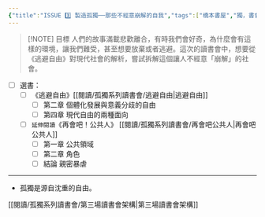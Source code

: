 ```yaml
---
{"title":"ISSUE 3️⃣ 製造孤獨──那些不經意崩解的自我","tags":["橋本書屋","獨，書會","Reading_Notes"],"status":"✅ Done","dg-publish":true,"permalink":"/閱讀/孤獨系列讀書會/ISSUE 3️⃣ 製造孤獨──那些不經意崩解的自我/","dgPassFrontmatter":true,"created":"2025-05-06T02:37:06.000+08:00","updated":"2025-05-06T01:00:18.000+08:00"}
---
```



> [!NOTE] 目標
> 人們的故事滿載悲歡離合，有時我們會好奇，為什麼會有這樣的環境，讓我們難受，甚至想要放棄或者逃避。這次的讀書會中，想要從《逃避自由》對現代社會的解析，嘗試拆解這個讓人不經意「崩解」的社會。

- [ ] 選書：
	- [ ] 《逃避自由》[[閱讀/孤獨系列讀書會/逃避自由\|逃避自由]]
		- [ ] 第二章 個體化發展與意義分歧的自由
		- [ ] 第四章 現代自由的兩種面向
	- [ ] `延伸閱讀`《再會吧！公共人》 [[閱讀/孤獨系列讀書會/再會吧公共人\|再會吧公共人]]
		- [ ] 第一章 公共領域
		- [ ] 第二章 角色
		- [ ] 結論 親密暴虐

---


- 孤獨是源自沈重的自由。

[[閱讀/孤獨系列讀書會/第三場讀書會架構\|第三場讀書會架構]]


